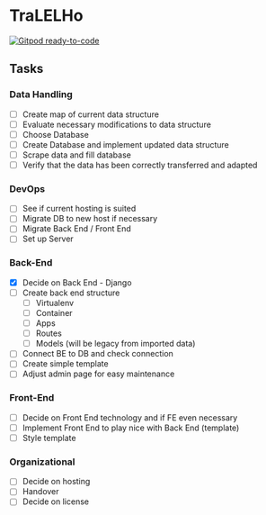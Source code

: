 # TraLELHo
[![Gitpod ready-to-code](https://img.shields.io/badge/Gitpod-ready--to--code-blue?logo=gitpod)](https://gitpod.io/#https://github.com/3ng7n33r/TraLELHo)

## Tasks
### Data Handling
 - [ ] Create map of current data structure
  -   [ ] Evaluate necessary modifications to data structure
  -   [ ] Choose Database
  -   [ ] Create Database and implement updated data structure
  -  [ ]  Scrape data and fill database
  -   [ ] Verify that the data has been correctly transferred and adapted 
### DevOps
  - [ ] See if current hosting is suited
  - [ ] Migrate DB to new host if necessary
  - [ ] Migrate Back End / Front End
  - [ ] Set up Server
### Back-End
  -   [x] Decide on Back End - Django
  -   [ ] Create back end structure
	  -   [ ] Virtualenv
	  -   [ ] Container	  
	  -   [ ] Apps
	  -   [ ] Routes
	  -   [ ] Models (will be legacy from imported data)
  -   [ ] Connect BE to DB and check connection
  -   [ ] Create simple template
  -   [ ] Adjust admin page for easy maintenance
### Front-End
  -   [ ] Decide on Front End technology and if FE even necessary
  -   [ ] Implement Front End to play nice with Back End (template)
  -   [ ] Style template
### Organizational
  -   [ ] Decide on hosting
  -   [ ] Handover
  -  [ ] Decide on license

<!--stackedit_data:
eyJoaXN0b3J5IjpbNDY4MTg1OTczLDczMDk5ODExNl19
-->